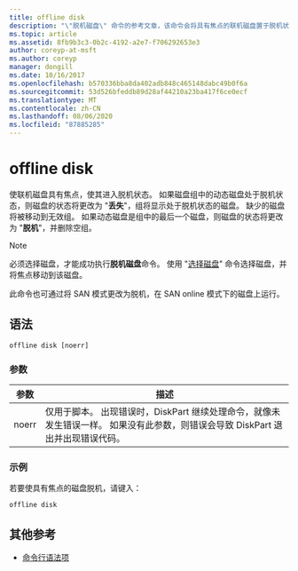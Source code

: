 ```yaml
---
title: offline disk
description: "\"脱机磁盘\" 命令的参考文章，该命令会将具有焦点的联机磁盘置于脱机状态。"
ms.topic: article
ms.assetid: 8fb9b3c3-0b2c-4192-a2e7-f706292653e3
author: coreyp-at-msft
ms.author: coreyp
manager: dongill
ms.date: 10/16/2017
ms.openlocfilehash: b570336bba8da402adb848c465148dabc49b0f6a
ms.sourcegitcommit: 53d526bfeddb89d28af44210a23ba417f6ce0ecf
ms.translationtype: MT
ms.contentlocale: zh-CN
ms.lasthandoff: 08/06/2020
ms.locfileid: "87885285"
---
```

# <a name="offline-disk"></a>offline disk

使联机磁盘具有焦点，使其进入脱机状态。 如果磁盘组中的动态磁盘处于脱机状态，则磁盘的状态将更改为 "**丢失**"，组将显示处于脱机状态的磁盘。 缺少的磁盘将被移动到无效组。 如果动态磁盘是组中的最后一个磁盘，则磁盘的状态将更改为 "**脱机**"，并删除空组。

> [!NOTE]
> 必须选择磁盘，才能成功执行**脱机磁盘**命令。 使用 "[选择磁盘](select-disk.md)" 命令选择磁盘，并将焦点移动到该磁盘。
>
> 此命令也可通过将 SAN 模式更改为脱机，在 SAN online 模式下的磁盘上运行。

## <a name="syntax"></a>语法

```
offline disk [noerr]
```

### <a name="parameters"></a>参数

| 参数 | 描述 |
| --------- | ----------- |
| noerr | 仅用于脚本。 出现错误时，DiskPart 继续处理命令，就像未发生错误一样。 如果没有此参数，则错误会导致 DiskPart 退出并出现错误代码。 |

### <a name="examples"></a>示例

若要使具有焦点的磁盘脱机，请键入：

```
offline disk
```

## <a name="additional-references"></a>其他参考

- [命令行语法项](command-line-syntax-key.md)
